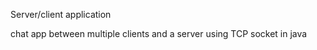 Server/client application 

chat app between multiple clients and a server using TCP socket in java
